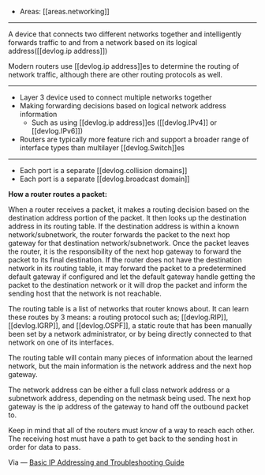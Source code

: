 
- Areas: [[areas.networking]]

---

A device that connects two different networks together and intelligently forwards traffic to and from a network based on its logical address([[devlog.ip address]])

Modern routers use [[devlog.ip address]]es to determine the routing of network traffic, although there are other routing protocols as well.

---

- Layer 3 device used to connect multiple networks together
- Making forwarding decisions based on logical network address information
  - Such as using [[devlog.ip address]]es ([[devlog.IPv4]] or [[devlog.IPv6]])
- Routers are typically more feature rich and support a broader range of interface types than multilayer [[devlog.Switch]]es

---

- Each port is a separate [[devlog.collision domains]]
- Each port is a separate [[devlog.broadcast domain]]

**How a router routes a packet:**

When a router receives a packet, it makes a routing decision based on the destination address portion of the packet. It then looks up the destination address in its routing table. If the destination address is within a known network/subnetwork, the router forwards the packet to the next hop gateway for that destination network/subnetwork. Once the packet leaves the router, it is the responsibility of the next hop gateway to forward the packet to its final destination. If the router does not have the destination network in its routing table, it may forward the packet to a predetermined default gateway if configured and let the default gateway handle getting the packet to the destination network or it will drop the packet and inform the sending host that the network is not reachable.

The routing table is a list of networks that router knows about. It can learn these routes by 3 means: a routing protocol such as; [[devlog.RIP]], [[devlog.IGRP]], and [[devlog.OSPF]], a static route that has been manually been set by a network administrator, or by being directly connected to that network on one of its interfaces.

The routing table will contain many pieces of information about the learned network, but the main information is the network address and the next hop gateway.

The network address can be either a full class network address or a subnetwork address, depending on the netmask being used. The next hop gateway is the ip address of the gateway to hand off the outbound packet to.

Keep in mind that all of the routers must know of a way to reach each other. The receiving host must have a path to get back to the sending host in order for data to pass.

Via — [Basic IP Addressing and Troubleshooting Guide](http://penta2.ufrgs.br/trouble/ts_ip.htm)
